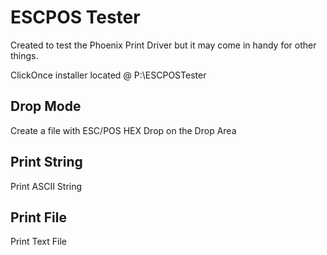 # ESCPOS Tester #

Created to test the Phoenix Print Driver but it may come in handy for other things.

ClickOnce installer located @ P:\ESCPOSTester

## Drop Mode ##
Create a file with ESC/POS HEX
Drop on the Drop Area

## Print String ##
Print ASCII String 

## Print File ##
Print Text File